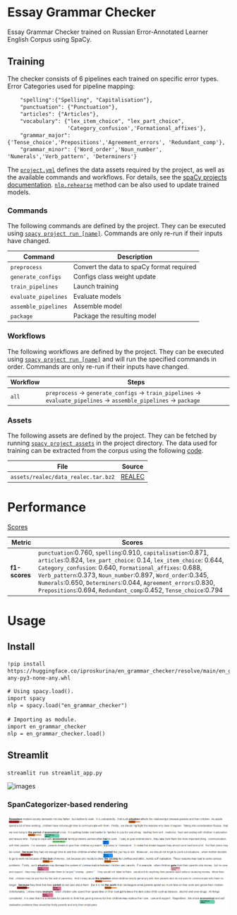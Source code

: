 <!-- SPACY PROJECT: AUTO-GENERATED DOCS START (do not remove) -->

# Essay Grammar Checker

Essay Grammar Checker trained on Russian Error-Annotated Learner English Corpus using SpaCy.

## Training 
The checker consists of 6 pipelines each trained on specific error types.
Error Categories used for pipeline mapping:  

```
    "spelling":{"Spelling", "Capitalisation"},  
    "punctuation": {"Punctuation"},
    "articles": {"Articles"},  
    "vocabulary": {"lex_item_choice", "lex_part_choice",
                   'Category_confusion','Formational_affixes'},
    "grammar_major": {'Tense_choice','Prepositions','Agreement_errors', 'Redundant_comp'},
    "grammar_minor": {'Word_order','Noun_number', 'Numerals','Verb_pattern', 'Determiners'}
``` 
The [`project.yml`](grammar_checker/project.yml) defines the data assets required by the
project, as well as the available commands and workflows. For details, see the
[spaCy projects documentation](https://spacy.io/usage/projects).
[`nlp.rehearse`](https://spacy.io/api/pipe/#rehearse) method can be also used to update trained models.


### Commands

The following commands are defined by the project. They
can be executed using [`spacy project run [name]`](https://spacy.io/api/cli#project-run).
Commands are only re-run if their inputs have changed.

| Command | Description |
| --- | --- |
| `preprocess` | Convert the data to spaCy format required |
| `generate_configs` | Configs class weight update |
| `train_pipelines` | Launch training |
| `evaluate_pipelines` | Evaluate models |
| `assemble_pipelines` | Assemble model |
| `package` | Package the resulting model |

### Workflows

The following workflows are defined by the project. They
can be executed using [`spacy project run [name]`](https://spacy.io/api/cli#project-run)
and will run the specified commands in order. Commands are only re-run if their
inputs have changed.

| Workflow | Steps |
| --- | --- |
| `all` | `preprocess` &rarr; `generate_configs` &rarr; `train_pipelines` &rarr; `evaluate_pipelines` &rarr; `assemble_pipelines` &rarr; `package` |

### Assets

The following assets are defined by the project. They can
be fetched by running [`spacy project assets`](https://spacy.io/api/cli#project-assets)
in the project directory.
The data used for training can be extracted from the corpus using the following [code](https://github.com/upunaprosk/corpora-manipulation).

| File | Source | 
| --- | --- | 
| `assets/realec/data_realec.tar.bz2` | [REALEC](https://realec.org) |

# Performance

[Scores](./images/f1_chart.png)

| Metric | Scores | 
| --- | --- | 
| **f1-scores** | `punctuation`:0.760, `spelling`:0.910, `capitalisation`:0.871, `articles`:0.824, `lex_part_choice`: 0.14, `lex_item_choice`: 0.644, `Category_confusion`: 0.640, `Formational_affixes`: 0.688, `Verb_pattern`:0.373, `Noun_number`:0.897, `Word_order`:0.345, `Numerals`:0.650, `Determiners`:0.044, `Agreement_errors`:0.830, `Prepositions`:0.694, `Redundant_comp`:0.452, `Tense_choice`:0.794  |

# Usage
## Install

```
!pip install https://huggingface.co/iproskurina/en_grammar_checker/resolve/main/en_grammar_checker-any-py3-none-any.whl
```
```
# Using spacy.load().
import spacy
nlp = spacy.load("en_grammar_checker")

# Importing as module.
import en_grammar_checker
nlp = en_grammar_checker.load()
```

## Streamlit
`
streamlit run streamlit_app.py
`

![images](./images/demo.gif)


### SpanCategorizer-based rendering
![span_cat](./images/span_cat.png)


<!-- SPACY PROJECT: AUTO-GENERATED DOCS END (do not remove) -->
